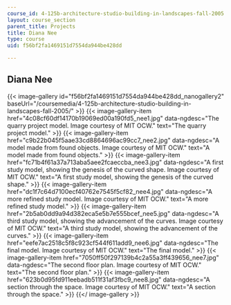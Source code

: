 ```yaml
---
course_id: 4-125b-architecture-studio-building-in-landscapes-fall-2005
layout: course_section
parent_title: Projects
title: Diana Nee
type: course
uid: f56bf2fa1469151d7554da944be428dd

---
```


Diana Nee
---------
{{< image-gallery id="f56bf2fa1469151d7554da944be428dd_nanogallery2" baseUrl="/coursemedia/4-125b-architecture-studio-building-in-landscapes-fall-2005/" >}}
{{< image-gallery-item href="4c08cf60df14170b19069ed00a190fd5_nee1.jpg" data-ngdesc="The quarry project model. Image courtesy of MIT OCW." text="The quarry project model." >}}
{{< image-gallery-item href="c9b22b045f5aae33cd8864696ac99cc7_nee2.jpg" data-ngdesc="A model made from found objects. Image courtesy of MIT OCW." text="A model made from found objects." >}}
{{< image-gallery-item href="fc71b4f61a37a713aba5aee2fcaeccba_nee3.jpg" data-ngdesc="A first study model, showing the genesis of the curved shape. Image courtesy of MIT OCW." text="A first study model, showing the genesis of the curved shape." >}}
{{< image-gallery-item href="dc1f7c64d7100ecf40762e7545f5cf82_nee4.jpg" data-ngdesc="A more refined study model. Image courtesy of MIT OCW." text="A more refined study model." >}}
{{< image-gallery-item href="2b5ab0dd9a94d382eca5e5b7e555bcef_nee5.jpg" data-ngdesc="A third study model, showing the advancement of the curves. Image courtesy of MIT OCW." text="A third study model, showing the advancement of the curves." >}}
{{< image-gallery-item href="eefe7ac2518c5f8c923cf544f611add9_nee6.jpg" data-ngdesc="The final model. Image courtesy of MIT OCW." text="The final model." >}}
{{< image-gallery-item href="7050ff50f297139b4c2a55a3ff439656_nee7.jpg" data-ngdesc="The second floor plan. Image courtesy of MIT OCW." text="The second floor plan." >}}
{{< image-gallery-item href="623b0d95fd911eebadb511f31af3fbc9_nee8.jpg" data-ngdesc="A section through the space. Image courtesy of MIT OCW." text="A section through the space." >}}
{{</ image-gallery >}}